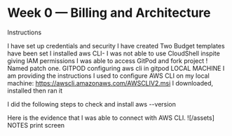 # Week 0 — Billing and Architecture


Instructions

I have set up credentials and security
I have created Two Budget templates have been set I installed aws CLI- I was not able to use CloudShell inspite giving IAM permissions
I was able to access GitPod and fork project ! Named patch one. GITPOD configuring aws cli in gitpod LOCAL MACHINE I am providing the instructions I used to configure AWS CLI on my local machine: https://awscli.amazonaws.com/AWSCLIV2.msi I downloaded, installed then ran it

I did the following steps to check and install aws --version

Here is the evidence that I was able to connect with AWS CLI. ![/assets]
NOTES print screen
